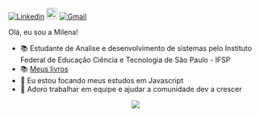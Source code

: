 [![Linkedin](https://img.shields.io/badge/-LinkedIn-blue?style=flat&logo=Linkedin&logoColor=white)](https://www.linkedin.com/in/milenacarecho/)
[<img src="https://img.shields.io/github/followers/milenacarecho?label=follow&style=social" height="22" title="Follow me" />](https://github.com/milenacarecho) 
[![Gmail](https://img.shields.io/badge/-Gmail-c14438?style=flat&logo=Gmail&logoColor=white)](mailto:milena.c@aluno.ifsp.edu.br)

Olá, eu sou a Milena!

- 📚 Estudante de Analise e desenvolvimento de sistemas pelo Instituto Federal de Educação Ciência e Tecnologia de São Paulo - IFSP
- 📚 [Meus livros](https://github.com/MilenaCarecho/myBooks)
- 🦏 Eu estou focando meus estudos em Javascript
- 🤝 Adoro trabalhar em equipe e ajudar a comunidade dev a crescer

<p align="center"> 
 <a><img src="https://github-readme-stats.vercel.app/api?username=milenacarecho&show_icons=true&theme=graywhite" /></a>
</p> 
   
  
